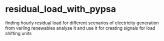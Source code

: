 # residual_load_with_pypsa
finding hourly residual load for different scenarios of electricity generation from variing renewables analyse it and use it for creating signals  for load shifting units
